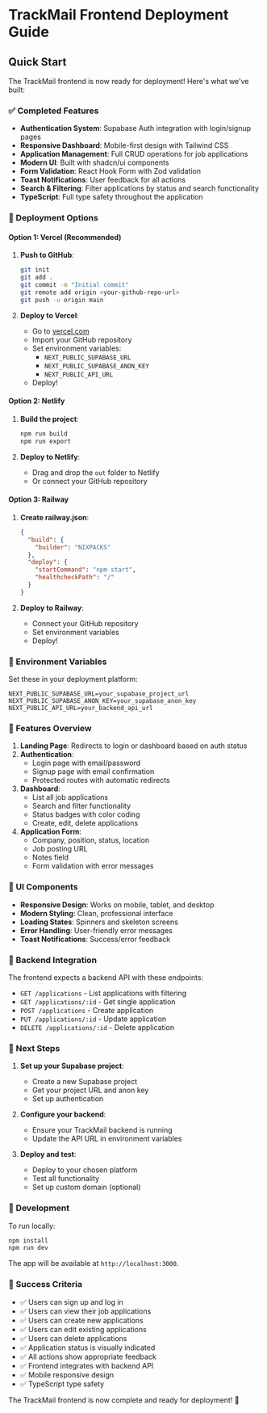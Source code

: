 # TrackMail Frontend Deployment Guide

## Quick Start

The TrackMail frontend is now ready for deployment! Here's what we've built:

### ✅ Completed Features

- **Authentication System**: Supabase Auth integration with login/signup pages
- **Responsive Dashboard**: Mobile-first design with Tailwind CSS
- **Application Management**: Full CRUD operations for job applications
- **Modern UI**: Built with shadcn/ui components
- **Form Validation**: React Hook Form with Zod validation
- **Toast Notifications**: User feedback for all actions
- **Search & Filtering**: Filter applications by status and search functionality
- **TypeScript**: Full type safety throughout the application

### 🚀 Deployment Options

#### Option 1: Vercel (Recommended)

1. **Push to GitHub**:
   ```bash
   git init
   git add .
   git commit -m "Initial commit"
   git remote add origin <your-github-repo-url>
   git push -u origin main
   ```

2. **Deploy to Vercel**:
   - Go to [vercel.com](https://vercel.com)
   - Import your GitHub repository
   - Set environment variables:
     - `NEXT_PUBLIC_SUPABASE_URL`
     - `NEXT_PUBLIC_SUPABASE_ANON_KEY`
     - `NEXT_PUBLIC_API_URL`
   - Deploy!

#### Option 2: Netlify

1. **Build the project**:
   ```bash
   npm run build
   npm run export
   ```

2. **Deploy to Netlify**:
   - Drag and drop the `out` folder to Netlify
   - Or connect your GitHub repository

#### Option 3: Railway

1. **Create railway.json**:
   ```json
   {
     "build": {
       "builder": "NIXPACKS"
     },
     "deploy": {
       "startCommand": "npm start",
       "healthcheckPath": "/"
     }
   }
   ```

2. **Deploy to Railway**:
   - Connect your GitHub repository
   - Set environment variables
   - Deploy!

### 🔧 Environment Variables

Set these in your deployment platform:

```env
NEXT_PUBLIC_SUPABASE_URL=your_supabase_project_url
NEXT_PUBLIC_SUPABASE_ANON_KEY=your_supabase_anon_key
NEXT_PUBLIC_API_URL=your_backend_api_url
```

### 📱 Features Overview

1. **Landing Page**: Redirects to login or dashboard based on auth status
2. **Authentication**: 
   - Login page with email/password
   - Signup page with email confirmation
   - Protected routes with automatic redirects
3. **Dashboard**: 
   - List all job applications
   - Search and filter functionality
   - Status badges with color coding
   - Create, edit, delete applications
4. **Application Form**:
   - Company, position, status, location
   - Job posting URL
   - Notes field
   - Form validation with error messages

### 🎨 UI Components

- **Responsive Design**: Works on mobile, tablet, and desktop
- **Modern Styling**: Clean, professional interface
- **Loading States**: Spinners and skeleton screens
- **Error Handling**: User-friendly error messages
- **Toast Notifications**: Success/error feedback

### 🔗 Backend Integration

The frontend expects a backend API with these endpoints:

- `GET /applications` - List applications with filtering
- `GET /applications/:id` - Get single application
- `POST /applications` - Create application
- `PUT /applications/:id` - Update application
- `DELETE /applications/:id` - Delete application

### 🚀 Next Steps

1. **Set up your Supabase project**:
   - Create a new Supabase project
   - Get your project URL and anon key
   - Set up authentication

2. **Configure your backend**:
   - Ensure your TrackMail backend is running
   - Update the API URL in environment variables

3. **Deploy and test**:
   - Deploy to your chosen platform
   - Test all functionality
   - Set up custom domain (optional)

### 📝 Development

To run locally:

```bash
npm install
npm run dev
```

The app will be available at `http://localhost:3000`.

### 🎯 Success Criteria

- ✅ Users can sign up and log in
- ✅ Users can view their job applications
- ✅ Users can create new applications
- ✅ Users can edit existing applications
- ✅ Users can delete applications
- ✅ Application status is visually indicated
- ✅ All actions show appropriate feedback
- ✅ Frontend integrates with backend API
- ✅ Mobile responsive design
- ✅ TypeScript type safety

The TrackMail frontend is now complete and ready for deployment! 🎉
